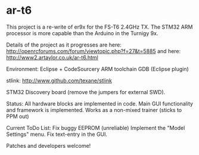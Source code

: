 ar-t6
=====

This project is a re-write of er9x for the FS-T6 2.4GHz TX.
The STM32 ARM processor is more capable than the Arduino in the Turnigy 9x.

Details of the project as it progresses are here:
http://openrcforums.com/forum/viewtopic.php?f=27&t=5885
and here:
http://www2.artaylor.co.uk/ar-t6.html


Environment:
Eclipse + CodeSourcery ARM toolchain
GDB (Eclipse plugin)

stlink:
http://www.github.com/texane/stlink

STM32 Discovery board (remove the jumpers for external SWD).


Status:
All hardware blocks are implemented in code. 
Main GUI functionality and framework is implemented. 
Works as a non-mixed trainer (sticks to PPM out)

Current ToDo List: 
Fix buggy EEPROM (unreliable)
Implement the "Model Settings" menu.
Fix text-entry in the GUI.

Patches and developers welcome!
